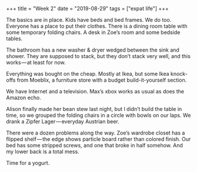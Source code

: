 +++
title = "Week 2"
date = "2019-08-29"
tags = ["expat life"]
+++

The basics are in place. Kids have beds and bed frames. We do too. Everyone has a place to put their clothes. There is a dining room table with some temporary folding chairs. A desk in Zoe’s room and some bedside tables.

The bathroom has a new washer & dryer wedged between the sink and shower. They are supposed to stack, but they don’t stack very well, and this works — at least for now.

Everything was bought on the cheap. Mostly at Ikea, but some Ikea knock-offs from Moeblix, a furniture store with a budget build-it-yourself section.

We have Internet and a television. Max’s xbox works as usual as does the Amazon echo.

Alison finally made her bean stew last night, but I didn’t build the table in time, so we grouped the folding chairs in a circle with bowls on our laps. We drank a Zipfer Lager — everyday Austrian beer.

There were a dozen problems along the way. Zoe’s wardrobe closet has a flipped shelf — the edge shows particle board rather than colored finish. Our bed has some stripped screws, and one that broke in half somehow. And my lower back is a total mess.

Time for a yogurt.